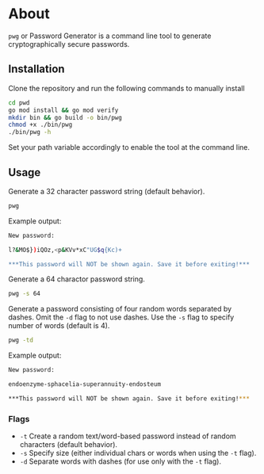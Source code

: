 # About

`pwg` or Password Generator is a command line tool to generate cryptographically secure passwords.

## Installation

Clone the repository and run the following commands to manually install

```bash
cd pwd
go mod install && go mod verify
mkdir bin && go build -o bin/pwg
chmod +x ./bin/pwg
./bin/pwg -h
```

Set your path variable accordingly to enable the tool at the command line.

## Usage

Generate a 32 character password string (default behavior).

```bash
pwg
```

Example output:

```bash
New password:

l?&MO$})iQOz,<p&KVv*xC"UG$q{Kc)+

***This password will NOT be shown again. Save it before exiting!***
```

Generate a 64 charactor password string.

```bash
pwg -s 64
```

Generate a password consisting of four random words separated by dashes.
Omit the `-d` flag to not use dashes. Use the `-s` flag to specify number of words (default is 4).

```bash
pwg -td
```

Example output:

```bash
New password:

endoenzyme-sphacelia-superannuity-endosteum

***This password will NOT be shown again. Save it before exiting!***
```

### Flags

- `-t` Create a random text/word-based password instead of random characters (default behavior).
- `-s` Specify size (either individual chars or words when using the `-t` flag).
- `-d` Separate words with dashes (for use only with the `-t` flag).
